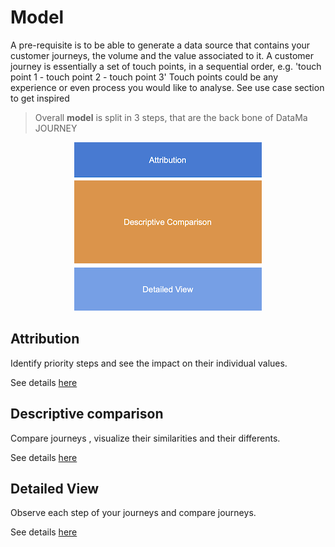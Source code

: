 # Model

A pre-requisite is to be able to generate a data source that contains your customer journeys, the volume and the value associated to it.
A customer journey is essentially a set of touch points, in a sequential order, e.g. 'touch point 1 - touch point 2 - touch point 3'
Touch points could be any experience or even process you would like to analyse. See use case section to get inspired

> Overall **model** is split in 3 steps, that are the back bone of DataMa JOURNEY

<center><img src="journey/model/images/model.png"/></center>

## Attribution
Identify priority steps  and see the impact on their individual values.

See details [here](journey/web_application/dashboard/attribution.md)

## Descriptive comparison
Compare journeys , visualize their similarities and their differents.

See details [here](journey/web_application/dashboard/descriptive_comparison.md)

## Detailed View
Observe each step of your journeys and compare journeys.

See details [here](journey/web_application/dashboard/detailed_view.md)
